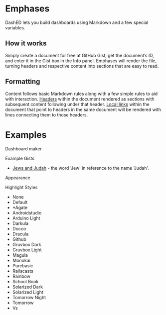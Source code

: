 # Emphases
DashED lets you build dashboards using Markdown and a few special variables.  

<!-- {$gd_section_style="left:414.5px;top:26.5px;width:239px;height:185px;"} -->

## How it works
Simply create a document for free at GitHub Gist, get the document’s ID, and enter it in the Gist box in the Info panel. Emphases will render the file, turning headers and respective content into sections that are easy to read.  

<!-- {$gd_section_style="left:947.5px;top:149.5px;width:352px;height:242px;"} -->

## Formatting
Content follows basic Markdown rules along with a few simple rules to aid with interaction. [Headers](#headers-as-sections) within the document rendered as sections with subsequent content following under that header. [Local links](#local-links) within the document that point to headers in the same document will be rendered with lines connecting them to those headers.  

<!-- {$gd_section_style="left:422.5px;top:390.5px;width:536px;height:198px;"} -->


# Examples <!-- {$gd_info} -->
<!-- {$gd_help_ribbon} -->

Dashboard maker

Example Gists <!-- {$gd_gist} -->
- [Jews and Judah](https://gist.github.com/a6c78ff888e9a3ff955de93b1aa2d48e) - the word 'Jew' in reference to the name 'Judah'.

<!-- {$gd_collapsible_theme} -->

Appearance <!-- {$gd_css} -->

<!-- {$gd_slider_fontsize="90,50,300,1,%"} -->

Highlight Styles <!-- {$gd_select_highlight} -->
- None
- Default
- *Agate
- Androidstudio
- Arduino Light
- Darkula
- Docco
- Dracula
- Github
- Gruvbox Dark
- Gruvbox Light
- Magula
- Monokai
- Purebasic
- Railscasts
- Rainbow
- School Book
- Solarized Dark
- Solarized Light
- Tomorrow Night
- Tomorrow
- Vs

<!-- {$gd_theme_variables} -->

<!-- {$gd_collapsible_end_theme} -->

<!-- {$gd_toc="Contents"} -->
<!-- {$gd_hide} -->
